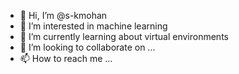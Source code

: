 - 👋 Hi, I’m @s-kmohan
- 👀 I’m interested in machine learning
- 🌱 I’m currently learning about virtual environments
- 💞️ I’m looking to collaborate on ...
- 📫 How to reach me ...

<!---
s-kmohan/s-kmohan is a ✨ special ✨ repository because its `README.md` (this file) appears on your GitHub profile.
You can click the Preview link to take a look at your changes.
--->
